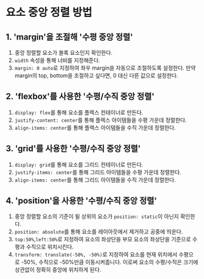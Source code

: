 # 요소 중앙 정렬 방법

## 1. 'margin'을 조절해 '수평 중앙 정렬'

1. 중앙 정렬할 요소가 블록 요소인지 확인한다.
2. `width` 속성을 통해 너비를 지정해준다.
3. `margin: 0 auto`로 지정하여 좌우 margin을 자동으로 조절하도록 설정한다. 만약 margin의 top, bottom을 조절하고 싶다면, 0 대신 다른 값으로 설정한다.

## 2. 'flexbox'를 사용한 '수평/수직 중앙 정렬'

1. `display: flex`를 통해 요소를 플렉스 컨테이너로 만든다.
2. `justify-content: center`를 통해 플렉스 아이템들을 수평 가운데 정렬한다.
3. `align-items: center`를 통해 플렉스 아이템들을 수직 가운데 정렬한다.

## 3. 'grid'를 사용한 '수평/수직 중앙 정렬'

1. `display: grid`를 통해 요소를 그리드 컨테이너로 만든다.
2. `justify-items: center`를 통해 그리드 아이템들을 수평 가운데 정렬한다.
3. `align-items: center`를 통해 그리드 아이템들을 수직 가운데 정렬한다.

## 4. 'position'을 사용한 '수평/수직 중앙 정렬'

1. 중앙 정렬할 요소의 기준이 될 상위의 요소가 `position: static`이 아닌지 확인한다.
2. `position: absolute`를 통해 요소를 레이아웃에서 제거하고 공중에 띄운다.
3. `top:50%`,`left:50%`로 지정하여 요소의 좌상단을 부모 요소의 좌상단을 기준으로 수평과 수직으로 위치시킨다.
4. `transform: translate(-50%, -50%)`로 지정하여 요소를 현재 위치에서 수평으로 -50%, 수직으로 -50%만큼 이동시켜줍니다. 이로써 요소의 수평/수직은 크기에 상관없이 정확히 중앙에 위치하게 된다.
